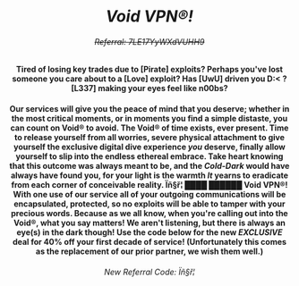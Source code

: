 ﻿# <div align="center"> ***Void VPN®!*** </div>
###### <div align="center"> ~~Referral: 7LE17YyWXdVUHH9~~ </div>

#### <div align="center"> Tired of losing key trades due to [Pirate] exploits? Perhaps you've lost someone you care about to a [Love] exploit? Has [UwU] driven you  D:< ? [L337] making your eyes feel like n00bs? </div>

#### <div align="center"> Our services will give you the peace of mind that you deserve; whether in the most critical moments, or in moments you find a simple distaste, you can count on Void® to avoid. The Void® of time exists, ever present. Time to release yourself from all worries, severe physical attachment to give yourself the exclusive digital dive experience ***you*** deserve, finally allow yourself to slip into the endless ethereal embrace. Take heart knowing that this outcome was always meant to be, and the *Cold-Dark* would have always have found you, for your light is the warmth ***It*** yearns to eradicate from each corner of conceivable reality. Ïñ§ř¦ ████ ██████ Void VPN®! With one use of our service all of your outgoing communications will be encapsulated, protected, so no exploits will be able to tamper with your precious words. Because as we all know, when you're calling out into the Void®, what you say matters! We aren't listening, but there is always an eye(s) in the dark though! Use the code below for the new *EXCLUSIVE* deal for 40% off your first  decade of service! (Unfortunately this comes as the replacement of our prior partner, we wish them well.)  </div>
  

###### <div align="center"> New Referral Code: Ïñ§ř¦ </div>
